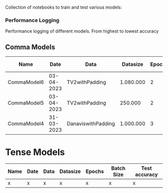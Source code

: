Collection of notebooks to train and test various models:

### Performance Logging
Performance logging of different models. From highest to lowest accuracy
## Comma Models
Name | Date | Data | Datasize | Epochs | Batch Size | Test accuracy
--- | --- | --- | --- | --- | --- | ---
CommaModel6 | 03-04-2023 | TV2withPadding | 1.080.000 | 2 | 32 | Accuracy
CommaModel5 | 03-04-2023 | TV2withPadding | 250.000 | 2 | 32 | Accuracy
CommaModel4 | 31-03-2023 | DanaviswithPadding | 1.000.000 | 3 | 32 | Accuracy



# Tense Models
Name | Date | Data | Datasize | Epochs | Batch Size | Test accuracy
--- | --- | --- | --- | --- | --- | ---
x | x | x | x | x | x | x